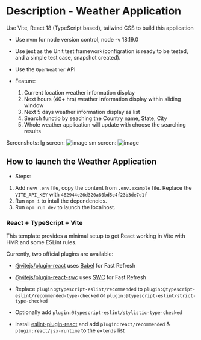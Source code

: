 # Description - Weather Application
Use Vite, React 18 (TypeScript based), tailwind CSS to build this application

- Use nvm for node version control, node -v 18.19.0
- Use jest as the Unit test framework(configration is ready to be tested, and a simple test case, snapshot created).
- Use the `OpenWeather` API

- Feature:
  1. Current location weather information display
  2. Next hours (40+ hrs) weather information display within sliding window
  3. Next 5 days weather information display as list
  4. Search functio by seaching the Country name, State, City
  5. Whole weather application will update with choose the searching results

Screenshots:
lg screen:
![image](https://github.com/user-attachments/assets/d33eb7ef-0f50-4e7e-ab65-410e77848bcc)
sm screen:
![image](https://github.com/user-attachments/assets/cb27735a-90fc-41cd-bf7d-b1ce6913549a)



## How to launch the Weather Application

- Steps:
1. Add new `.env` file, copy the content from `.env.example` file.
Replace the `VITE_API_KEY` with  `482944e26d320a80bd5e4f23b3de7d1f`
2. Run `npm i` to intall the dependencies.
3. Run `npm run dev` to launch the localhost.
   
### React + TypeScript + Vite

This template provides a minimal setup to get React working in Vite with HMR and some ESLint rules.

Currently, two official plugins are available:

- [@vitejs/plugin-react](https://github.com/vitejs/vite-plugin-react/blob/main/packages/plugin-react/README.md) uses [Babel](https://babeljs.io/) for Fast Refresh
- [@vitejs/plugin-react-swc](https://github.com/vitejs/vite-plugin-react-swc) uses [SWC](https://swc.rs/) for Fast Refresh


- Replace `plugin:@typescript-eslint/recommended` to `plugin:@typescript-eslint/recommended-type-checked` or `plugin:@typescript-eslint/strict-type-checked`
- Optionally add `plugin:@typescript-eslint/stylistic-type-checked`
- Install [eslint-plugin-react](https://github.com/jsx-eslint/eslint-plugin-react) and add `plugin:react/recommended` & `plugin:react/jsx-runtime` to the `extends` list


